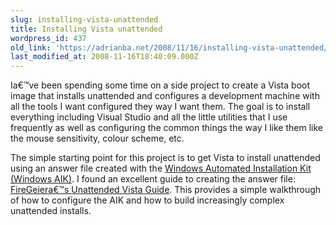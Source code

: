 ```yaml
---
slug: installing-vista-unattended
title: Installing Vista unattended
wordpress_id: 437
old_link: 'https://adrianba.net/2008/11/16/installing-vista-unattended/'
last_modified_at: 2008-11-16T18:40:09.000Z
---
```


Ia€™ve been spending some time on a side project to create a Vista boot image that installs unattended and configures a development machine with all the tools I want configured they way I want them. The goal is to install everything including Visual Studio and all the little utilities that I use frequently as well as configuring the common things the way I like them like the mouse sensitivity, colour scheme, etc.

 

The simple starting point for this project is to get Vista to install unattended using an answer file created with the [Windows Automated Installation Kit (Windows AIK)](http://technet.microsoft.com/en-us/library/cc748933.aspx). I found an excellent guide to creating the answer file: [FireGeiera€™s Unattended Vista Guide](http://firegeier.unattended-sponsor.de/en/sitemap.html). This provides a simple walkthrough of how to configure the AIK and how to build increasingly complex unattended installs.

 
